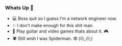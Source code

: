 ### Whats Up 👋

- 💻 Boss quit so I guess I'm a network engineer now.
- ✨ I don't make enough for this shit man.
- 🎸 Play guitar and video games thats about it. 🎮
- 🕷 Still wish I was Spiderman. 🕸
(⊙_⊙;)
